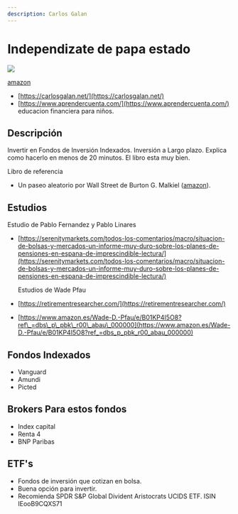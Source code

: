 ```yaml
---
description: Carlos Galan
---
```


# Independizate de papa estado

![](https://m.media-amazon.com/images/I/51CVOKP0LPL.jpg)

[amazon](https://www.amazon.es/Independ%C3%ADzate-Pap%C3%A1-Estado-invertir-millonario-ebook/dp/B00TR54UG4)

* [https://carlosgalan.net/](https://carlosgalan.net/)
* [https://www.aprendercuenta.com/](https://www.aprendercuenta.com/) educacion financiera para niños.

## Descripción

Invertir en Fondos de Inversión Indexados. Inversión a Largo plazo. Explica como hacerlo en menos de 20 minutos. El libro esta muy bien.

Libro de referencia

* Un paseo aleatorio por Wall Street de Burton G. Malkiel \([amazon](https://www.amazon.es/paseo-aleatorio-por-Wall-Street/dp/849104261X)\).

## Estudios

Estudio de Pablo Fernandez y Pablo Linares

* [https://serenitymarkets.com/todos-los-comentarios/macro/situacion-de-bolsas-y-mercados-un-informe-muy-duro-sobre-los-planes-de-pensiones-en-espana-de-imprescindible-lectura/](https://serenitymarkets.com/todos-los-comentarios/macro/situacion-de-bolsas-y-mercados-un-informe-muy-duro-sobre-los-planes-de-pensiones-en-espana-de-imprescindible-lectura/)

  Estudios de Wade Pfau

* [https://retirementresearcher.com/](https://retirementresearcher.com/)
* [https://www.amazon.es/Wade-D.-Pfau/e/B01KP4I5O8?ref\_=dbs\_p\_pbk\_r00\_abau\_000000](https://www.amazon.es/Wade-D.-Pfau/e/B01KP4I5O8?ref_=dbs_p_pbk_r00_abau_000000)

## Fondos Indexados

* Vanguard
* Amundi
* Picted

## Brokers Para estos fondos

* Index capital
* Renta 4
* BNP Paribas

## ETF's

* Fondos de inversión que cotizan en bolsa.
* Buena opción para invertir. 
* Recomienda SPDR S&P Global Divident Aristocrats UCIDS ETF. ISIN IEooB9CQXS71

